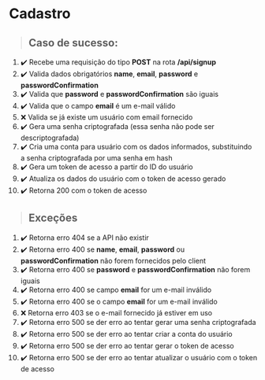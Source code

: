 # Cadastro

> ## Caso de sucesso:
1. :heavy_check_mark: Recebe uma requisição do tipo **POST** na rota **/api/signup**
1. :heavy_check_mark: Valida dados obrigatórios **name**, **email**, **password** e **passwordConfirmation**
1. :heavy_check_mark: Valida que **password** e **passwordConfirmation** são iguais
1. :heavy_check_mark: Valida que o campo **email** é um e-mail válido
1. :x: Valida se já existe um usuário com email fornecido
1. :heavy_check_mark: Gera uma senha criptografada (essa senha não pode ser descriptografada)
1. :heavy_check_mark: Cria uma conta para usuário com os dados informados, substituindo a senha criptografada por uma senha em hash
1. :heavy_check_mark: Gera um token de acesso a partir do ID do usuário
1. :heavy_check_mark: Atualiza os dados do usuário com o token de acesso gerado
1. :heavy_check_mark: Retorna 200 com o token de acesso

> ## Exceções
1. :heavy_check_mark: Retorna erro 404 se a API não existir
1. :heavy_check_mark: Retorna erro 400 se **name**, **email**, **password** ou **passwordConfirmation** não forem fornecidos pelo client
1. :heavy_check_mark: Retorna erro 400 se **password** e **passwordConfirmation** não forem iguais
1. :heavy_check_mark: Retorna erro 400 se campo **email** for um e-mail inválido
1. :heavy_check_mark: Retorna erro 400 se o campo **email** for um e-mail inválido
1. :x: Retorna erro 403 se o e-mail fornecido já estiver em uso
1. :heavy_check_mark: Retorna erro 500 se der erro ao tentar gerar uma senha criptografada
1. :heavy_check_mark: Retorna erro 500 se der erro ao tentar criar a conta do usuário
1. :heavy_check_mark: Retorna erro 500 se der erro ao tentar gerar o token de acesso
1. :heavy_check_mark: Retorna erro 500 se der erro ao tentar atualizar o usuário com o token de acesso